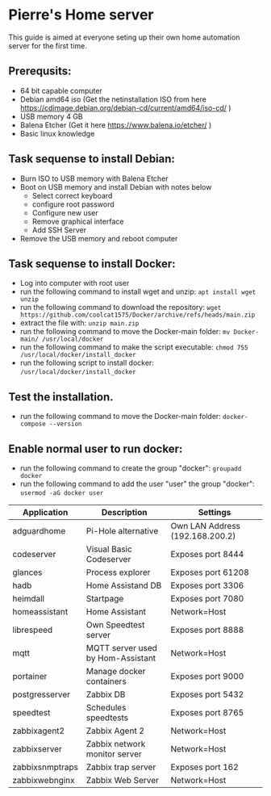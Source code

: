 # Pierre's Home server
This guide is aimed at everyone seting up their own home automation server for the first time.
 
## Prerequsits: 
- 64 bit capable computer 
- Debian amd64 iso (Get the netinstallation ISO from here https://cdimage.debian.org/debian-cd/current/amd64/iso-cd/ )
- USB memory 4 GB
- Balena Etcher (Get it here https://www.balena.io/etcher/ )
- Basic linux knowledge

## Task sequense to install Debian:
- Burn ISO to USB memory with Balena Etcher
- Boot on USB memory and install Debian with notes below
  - Select correct keyboard
  - configure root password
  - Configure new user
  - Remove graphical interface
  - Add SSH Server
- Remove the USB memory and reboot computer

## Task sequense to install Docker:
- Log into computer with root user
- run the following command to install wget and unzip: 
```apt install wget unzip ```
- run the following command to download the repository: 
```wget https://github.com/coolcat1575/Docker/archive/refs/heads/main.zip```
- extract the file with: 
```unzip main.zip```
- run the following command to move the Docker-main folder:
```mv Docker-main/ /usr/local/docker```
- run the following command to make the script executable:
```chmod 755 /usr/local/docker/install_docker```
- run the following script to install docker:
 ```/usr/local/docker/install_docker```
  
## Test the installation. 
- run the following command to move the Docker-main folder:
```docker-compose --version```

## Enable normal user to run docker:
- run the following command to create the group "docker":
```groupadd docker```
- run the following command to add the user "user" the group "docker":
```usermod -aG docker user``` 
 

|Application|Description|Settings|
|-----------|-----------|--------|
|adguardhome|Pi-Hole alternative|Own LAN Address (192.168.200.2)|
|codeserver|Visual Basic Codeserver|Exposes port 8444|                        
|glances|Process explorer|Exposes port 61208|           
|hadb|Home Assistand DB|Exposes port 3306|
|heimdall|Startpage|Exposes port 7080|
|homeassistant|Home Assistant|Network=Host|
|librespeed|Own Speedtest server|Exposes port 8888|
|mqtt|MQTT server used by Hom-Assistant|Network=Host|
|portainer|Manage docker containers|Exposes port 9000|
|postgresserver|Zabbix DB|Exposes port 5432|
|speedtest|Schedules speedtests|Exposes port 8765|
|zabbixagent2|Zabbix Agent 2|Network=Host|
|zabbixserver|Zabbix network monitor server|Network=Host|
|zabbixsnmptraps|Zabbix trap server|Exposes port 162|
|zabbixwebnginx|Zabbix Web Server|Network=Host|
